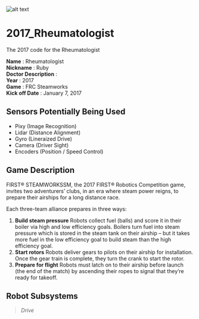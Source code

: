 ![alt text](http://www.firstinspires.org/sites/default/files/uploads/frc/2017-teaser-hero-image.jpg "First Steamworks")

# 2017_Rheumatologist
The 2017 code for the Rheumatologist

**Name** : Rheumatologist  
**Nickname** : Ruby  
**Doctor Description** :  
**Year** : 2017  
**Game** : FRC Steamworks  
**Kick off Date** : January 7, 2017  

## Sensors Potentially Being Used
* Pixy      (Image Recognition)
* Lidar     (Distance Alignment)
* Gyro      (Lineraized Drive)
* Camera    (Driver Sight)
* Encoders  (Position / Speed Control)

## Game Description
FIRST® STEAMWORKSSM, the 2017 FIRST® Robotics Competition game, invites two adventurers’ clubs,
in an era where steam power reigns, to prepare their airships for a long distance race.

Each three-team alliance prepares in three ways:

1. **Build steam pressure** Robots collect fuel (balls) and score it in their boiler via high and low efficiency goals. Boilers turn fuel into steam pressure which is stored in the steam tank on their airship – but it takes more fuel in the low efficiency goal to build steam than the high efficiency goal.
2. **Start rotors** Robots deliver gears to pilots on their airship for installation. Once the gear train is complete, they turn the crank to start the rotor.
3. **Prepare for flight** Robots must latch on to their airship before launch (the end of the match) by ascending their ropes to signal that they’re ready for takeoff.


## Robot Subsystems
>*Drive*
